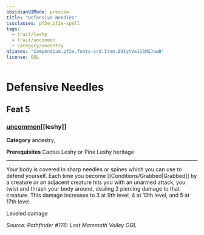 ```yaml
---
obsidianUIMode: preview
title: "Defensive Needles"
cssclasses: pf2e,pf2e-spell
tags:
  - trait/leshy
  - trait/uncommon
  - category/ancestry
aliases: "Compendium.pf2e.feats-srd.Item.B9IytVeJ1SMSJawB"
license: OGL
---
```

# Defensive Needles
## Feat 5
### [uncommon](uncommon "Uncommon Rarity Trait")[[leshy]]

**Category** ancestry; 



**Prerequisites** Cactus Leshy or Pine Leshy heritage
* * *
Your body is covered in sharp needles or spines which you can use to defend yourself. Each time you become [[Conditions/Grabbed|Grabbed]] by a creature or an adjacent creature hits you with an unarmed attack, you twist and thrash your body around, dealing 2 piercing damage to that creature. This damage increases to 3 at 9th level, 4 at 13th level, and 5 at 17th level.

Leveled damage

*Source: Pathfinder #176: Lost Mammoth Valley*
*OGL*